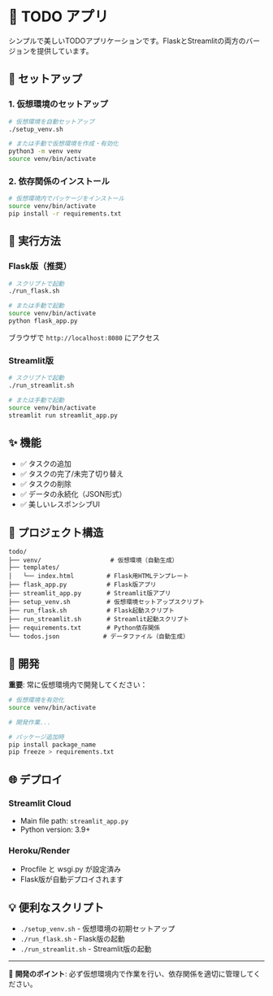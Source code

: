# 📝 TODO アプリ

シンプルで美しいTODOアプリケーションです。FlaskとStreamlitの両方のバージョンを提供しています。

## 🚀 セットアップ

### 1. 仮想環境のセットアップ
```bash
# 仮想環境を自動セットアップ
./setup_venv.sh

# または手動で仮想環境を作成・有効化
python3 -m venv venv
source venv/bin/activate
```

### 2. 依存関係のインストール
```bash
# 仮想環境内でパッケージをインストール
source venv/bin/activate
pip install -r requirements.txt
```

## 🎯 実行方法

### Flask版（推奨）
```bash
# スクリプトで起動
./run_flask.sh

# または手動で起動
source venv/bin/activate
python flask_app.py
```
ブラウザで `http://localhost:8080` にアクセス

### Streamlit版
```bash
# スクリプトで起動
./run_streamlit.sh

# または手動で起動
source venv/bin/activate
streamlit run streamlit_app.py
```

## ✨ 機能

- ✅ タスクの追加
- ✅ タスクの完了/未完了切り替え
- ✅ タスクの削除
- ✅ データの永続化（JSON形式）
- ✅ 美しいレスポンシブUI

## 📁 プロジェクト構造

```
todo/
├── venv/                   # 仮想環境（自動生成）
├── templates/
│   └── index.html         # Flask用HTMLテンプレート
├── flask_app.py           # Flask版アプリ
├── streamlit_app.py       # Streamlit版アプリ
├── setup_venv.sh          # 仮想環境セットアップスクリプト
├── run_flask.sh           # Flask起動スクリプト
├── run_streamlit.sh       # Streamlit起動スクリプト
├── requirements.txt       # Python依存関係
└── todos.json            # データファイル（自動生成）
```

## 🔧 開発

**重要**: 常に仮想環境内で開発してください：
```bash
# 仮想環境を有効化
source venv/bin/activate

# 開発作業...

# パッケージ追加時
pip install package_name
pip freeze > requirements.txt
```

## 🌐 デプロイ

### Streamlit Cloud
- Main file path: `streamlit_app.py`
- Python version: 3.9+

### Heroku/Render
- Procfile と wsgi.py が設定済み
- Flask版が自動デプロイされます

## 💡 便利なスクリプト

- `./setup_venv.sh` - 仮想環境の初期セットアップ
- `./run_flask.sh` - Flask版の起動
- `./run_streamlit.sh` - Streamlit版の起動

---

🎯 **開発のポイント**: 必ず仮想環境内で作業を行い、依存関係を適切に管理してください。
